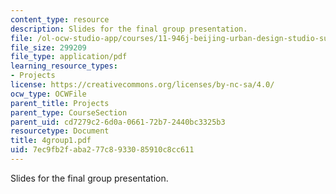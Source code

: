 ```yaml
---
content_type: resource
description: Slides for the final group presentation.
file: /ol-ocw-studio-app/courses/11-946j-beijing-urban-design-studio-summer-2004/7ec9fb2faba277c8933085910c8cc611_4group1.pdf
file_size: 299209
file_type: application/pdf
learning_resource_types:
- Projects
license: https://creativecommons.org/licenses/by-nc-sa/4.0/
ocw_type: OCWFile
parent_title: Projects
parent_type: CourseSection
parent_uid: cd7279c2-6d0a-0661-72b7-2440bc3325b3
resourcetype: Document
title: 4group1.pdf
uid: 7ec9fb2f-aba2-77c8-9330-85910c8cc611
---
```

Slides for the final group presentation.